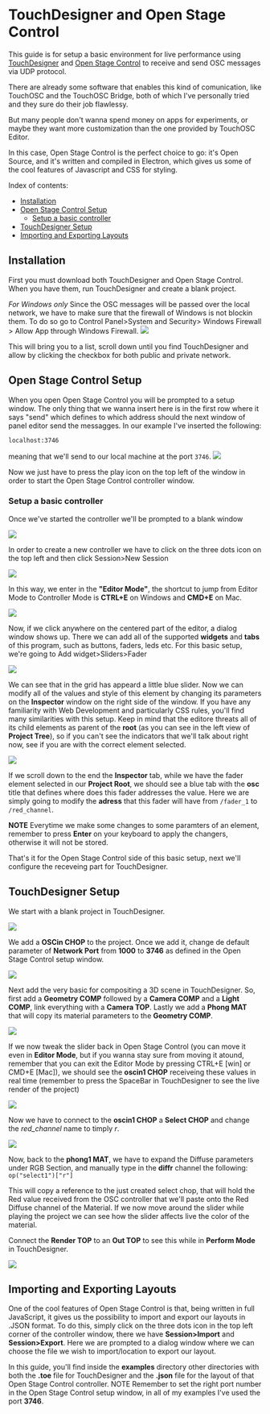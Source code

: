 # TouchDesigner and Open Stage Control

This guide is for setup a basic environment for live performance using [TouchDesigner](https://derivative.ca/) and [Open Stage Control](https://openstagecontrol.ammd.net/) to receive and send OSC messages via UDP protocol.

There are already some software that enables this kind of comunication, like TouchOSC and the TouchOSC Bridge, both of which I've personally tried and they sure do their job flawlessy.

But many people don't wanna spend money on apps for experiments, or maybe they want more customization than the one provided by TouchOSC Editor.

In this case, Open Stage Control is the perfect choice to go: it's Open Source, and it's written and compiled in Electron, which gives us some of the cool features of Javascript and CSS for styling.

Index of contents:
- [Installation](#installation)
- [Open Stage Control Setup](#open-stage-control-setup)
 	- [Setup a basic controller](#setup-a-basic-controller)
- [TouchDesigner Setup](#touchdesigner-setup)
- [Importing and Exporting Layouts](#importing-and-exporting-layouts)

## Installation
First you must download both TouchDesigner and Open Stage Control.
When you have them, run TouchDesigner and create a blank project.

*For Windows only* 
Since the OSC messages will be passed over the local network, we have to make sure that the firewall of Windows is not blockin them.
To do so go to Control Panel>System and Security> Windows Firewall > Allow App through Windows Firewall.
![](http://dcaccademia.abaurbino.it/owncloud/index.php/s/cNz2IewUzQtBWC9/download)

This will bring you to a list, scroll down until you find TouchDesigner and allow by clicking the checkbox for both public and private network.

## Open Stage Control Setup
When you open Open Stage Control you will be prompted to a setup window.
The only thing that we wanna insert here is in the first row where it says "send" which defines to which address should the next window of panel editor send the messagges.
In our example I've inserted the following:

`localhost:3746`

meaning that we'll send to our local machine at the port `3746`.
![](http://dcaccademia.abaurbino.it/owncloud/index.php/s/H2z1KDFa5MnZprz/download)

Now we just have to press the play icon on the top left of the window in order to start the Open Stage Control controller window.

### Setup a basic controller

Once we've started the controller we'll be prompted to a  blank window

![](http://dcaccademia.abaurbino.it/owncloud/index.php/s/vfLUZy2OB5bOQcu/download)

In order to create a new controller we have to click on the three dots icon on the top left and then click Session>New Session

![](http://dcaccademia.abaurbino.it/owncloud/index.php/s/2tY5O4VAepmkT3r/download)

In this way, we enter in the **"Editor Mode"**, the shortcut to jump from Editor Mode to Controller Mode is **CTRL+E** on Windows and **CMD+E** on Mac.

![](http://dcaccademia.abaurbino.it/owncloud/index.php/s/lUlqAfHXlF246w9/download)

Now, if we click anywhere on the centered part of the editor, a dialog window shows up.
There we can add all of the supported **widgets** and **tabs** of this program, such as buttons, faders, leds etc.
For this basic setup, we're going to Add widget>Sliders>Fader

![](http://dcaccademia.abaurbino.it/owncloud/index.php/s/BIkqaKS76A9utof/download)

We can see that in the grid has appeard a little blue slider.
Now we can modify all of the values and style of this element by changing its parameters on the **Inspector** window on the right side of the window.
If you have any familiarity with Web Development and particularly CSS rules, you'll find many similarities with this setup.
Keep in mind that the editore threats all of its child elements as parent of the **root** (as you can see in the left view of **Project Tree**), so if you can't see the indicators that we'll talk about right now, see if you are with the correct element selected.

![](http://dcaccademia.abaurbino.it/owncloud/index.php/s/VXVbnftBMgOhQWO/download)

If we scroll down to the end the **Inspector** tab, while we have the fader element selected in our **Project Root**, we should see a blue tab with the **osc** title that defines where does this fader addresses the value.
Here we are simply going to modify the **adress** that this fader will have from `/fader_1` to `/red_channel`.

**NOTE**
Everytime we make some changes to some paramters of an element, remember to press **Enter** on your keyboard to apply the changers, otherwise it will not be stored.



That's it for the Open Stage Control side of this basic setup, next we'll configure the receveing part for TouchDesigner.

## TouchDesigner Setup

We start with a blank project in TouchDesigner.

![](http://dcaccademia.abaurbino.it/owncloud/index.php/s/wrRYBwe4wp2Wf9a/download)

We add a **OSCin CHOP** to the project.
Once we add it, change de default parameter of **Network Port** from **1000** to **3746** as defined in the Open Stage Control setup window.

![](http://dcaccademia.abaurbino.it/owncloud/index.php/s/l7KtXcxoiqMF1kh/download)

Next add the very basic for compositing a 3D scene in TouchDesigner.
So, first add a **Geometry COMP** followed by a **Camera COMP** and a **Light COMP**, link everything with a **Camera TOP**.
Lastly we add a **Phong MAT** that will copy its material parameters to the **Geometry COMP**.

![](http://dcaccademia.abaurbino.it/owncloud/index.php/s/1RZjYlN6x63QBAY/download)

If we now tweak the slider back in Open Stage Control (you can move it even in **Editor Mode**, but if you wanna stay sure from moving it atound, remember that you can exit the Editor Mode by pressing CTRL+E [win] or CMD+E [Mac]), we should see the **oscin1 CHOP** receiveing these values in real time (remember to press the SpaceBar in TouchDesigner to see the live render of the project)

![](http://dcaccademia.abaurbino.it/owncloud/index.php/s/svCv72CosUah5TW/download)

Now we have to connect to the **oscin1 CHOP** a **Select CHOP** and change the *red_channel* name to timply *r*.

![](http://dcaccademia.abaurbino.it/owncloud/index.php/s/oDr9tUFjZK5SUuo/download)

Now, back to the **phong1 MAT**, we have to expand the Diffuse parameters under RGB Section, and manually type in the **diffr** channel the following:
`op("select1")["r"]`

This will copy a reference to the just created select chop, that will hold the Red value received from the OSC controller that we'll paste onto the Red Diffuse channel of the Material.
If we now move around the slider while playing the project we can see how the slider affects live the color of the material.

Connect the **Render TOP** to an **Out TOP** to see this while in **Perform Mode** in TouchDesigner.

![](http://dcaccademia.abaurbino.it/owncloud/index.php/s/TkRTOVA1frETlwt/download)

## Importing and Exporting Layouts

One of the cool features of Open Stage Control is that, being written in full JavaScript, it gives us the possibility to import and export our layouts in .JSON format.
To do this, simply click on the three dots icon in the top left corner of the controller window, there we have **Session>Import** and **Session>Export**.
Here we are prompted to a dialog window where we can choose the file we wish to import/location to export our layout.

In this guide, you'll find inside the **examples** directory other directories with both the **.toe** file for TouchDesigner and the **.json** file for the layout of that Open Stage Control controller.
NOTE
Remember to set the right port number in the Open Stage Control setup window, in all of my examples I've used the port **3746**.
